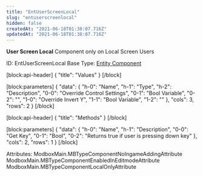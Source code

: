 ```yaml
---
title: "EntUserScreenLocal"
slug: "entuserscreenlocal"
hidden: false
createdAt: "2021-06-18T01:38:07.716Z"
updatedAt: "2021-06-18T01:38:07.716Z"
---
```

**User Screen Local**
Component only on Local Screen Users

ID: EntUserScreenLocal
Base Type: [Entity Component](doc:componententity)

[block:api-header]
{
  "title": "Values"
}
[/block]

[block:parameters]
{
  "data": {
    "h-0": "Name",
    "h-1": "Type",
    "h-2": "Description",
    "0-0": "Override Control Settings",
    "0-1": "Bool Variable",
    "0-2": "",
    "1-0": "Override Invert Y",
    "1-1": "Bool Variable",
    "1-2": ""
  },
  "cols": 3,
  "rows": 2
}
[/block]

[block:api-header]
{
  "title": "Methods"
}
[/block]

[block:parameters]
{
  "data": {
    "h-0": "Name",
    "h-1": "Description",
    "0-0": "Get Key",
    "0-1": "Bool",
    "0-2": "Returns true if user is pressing down key"
  },
  "cols": 2,
  "rows": 1
}
[/block]


Attributes:
ModboxMain.MBTypeComponentNoIngameAddingAttribute
ModboxMain.MBTypeComponentEnabledInEditmodeAttribute
ModboxMain.MBTypeComponentLocalOnlyAttribute